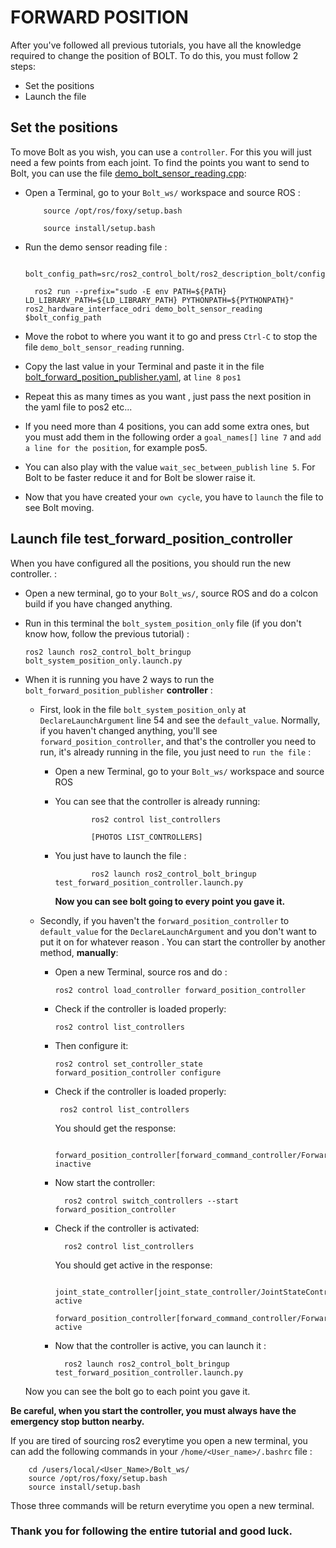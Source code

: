# FORWARD POSITION

After you've followed all previous tutorials, you have all the knowledge required to change the position of BOLT. To do this, you must follow 2 steps:
- Set the positions
- Launch the file


## Set the positions


To move Bolt as you wish, you can use a `controller`. For this you will just need a few points from each joint. To find the points you want to send to Bolt, you can use the file [demo_bolt_sensor_reading.cpp](https://github.com/Benjamin-Amsellem/ros2_control_bolt/blob/master/ros2_hardware_interface_bolt/test/demo_bolt_sensor_reading.cpp):

- Open a Terminal, go to your `Bolt_ws/` workspace and source ROS :

          source /opt/ros/foxy/setup.bash
          
          source install/setup.bash

- Run the demo sensor reading file :

        bolt_config_path=src/ros2_control_bolt/ros2_description_bolt/config/bolt_config.yaml

        ros2 run --prefix="sudo -E env PATH=${PATH} LD_LIBRARY_PATH=${LD_LIBRARY_PATH} PYTHONPATH=${PYTHONPATH}" ros2_hardware_interface_odri demo_bolt_sensor_reading $bolt_config_path

- Move the robot to where you want it to go and press `Ctrl-C` to stop the file `demo_bolt_sensor_reading` running.

- Copy the last value in your Terminal and paste it in the file [bolt_forward_position_publisher.yaml](https://github.com/Benjamin-Amsellem/ros2_control_bolt/blob/master/ros2_control_bolt_bringup/config/bolt_forward_position_publisher.yaml), at `line 8`
`pos1`

- Repeat this as many times as you want , just pass the next position in the yaml file to pos2 etc...

- If you need more than 4 positions, you can add some extra ones, but you must add them in the following order a `goal_names[]`
`line 7` and `add a line for the position`, for example pos5.

- You can also play with the value `wait_sec_between_publish` `line 5`. For Bolt to be faster reduce it and for Bolt be slower raise it.

- Now that you have created your `own cycle`, you have  to `launch` the file to see Bolt moving.


## Launch file test_forward_position_controller
When you have configured all the positions, you should run the new controller. :

- Open a new terminal, go to your `Bolt_ws/`, source ROS and do a colcon build if you have changed anything.


- Run in this terminal the `bolt_system_position_only` file (if you don't know how, follow the previous tutorial) :

      ros2 launch ros2_control_bolt_bringup bolt_system_position_only.launch.py

- When it is running you have 2 ways to run the `bolt_forward_position_publisher` **controller** :

    - First, look in the file `bolt_system_position_only` at `DeclareLaunchArgument` line 54 and see the `default_value`. Normally, if you haven't changed anything, you'll see `forward_position_controller`, and that's the controller you need to run, it's already running in the file, you just need to `run the file` :

        - Open a new Terminal, go to your `Bolt_ws/` workspace and source ROS

        - You can see that the controller is already running:

                      ros2 control list_controllers

                      [PHOTOS LIST_CONTROLLERS]

        - You just have to launch the file :

                      ros2 launch ros2_control_bolt_bringup test_forward_position_controller.launch.py

          **Now you can see bolt going to every point you gave it.**


    - Secondly, if you haven't the `forward_position_controller` to `default_value` for the `DeclareLaunchArgument` and you don't want to put it on for whatever reason . You can start the controller by another method, **manually**:
      - Open a new Terminal, source ros and do :

            ros2 control load_controller forward_position_controller

      - Check if the controller is loaded properly:

            ros2 control list_controllers

      - Then configure it:

            ros2 control set_controller_state forward_position_controller configure

      -  Check if the controller is loaded properly:

              ros2 control list_controllers

          You should get the response:

              forward_position_controller[forward_command_controller/ForwardCommandController] inactive

      - Now start the controller:

              ros2 control switch_controllers --start forward_position_controller

      - Check if the controller is activated:

              ros2 control list_controllers

         You should get active in the response:

              joint_state_controller[joint_state_controller/JointStateController] active
              forward_position_controller[forward_command_controller/ForwardCommandController] active

      - Now that the controller is active, you can launch it :

              ros2 launch ros2_control_bolt_bringup test_forward_position_controller.launch.py

     Now you can see the bolt go to each point you gave it.


**Be careful, when you start the controller, you must always have the emergency stop button nearby.**

If you are tired of sourcing ros2 everytime you open a new terminal, you can add the following commands in your `/home/<User_name>/.bashrc` file :

        cd /users/local/<User_Name>/Bolt_ws/
        source /opt/ros/foxy/setup.bash
        source install/setup.bash
        
Those three commands will be return everytime you open a new terminal.

### Thank you for following the entire tutorial and good luck.
